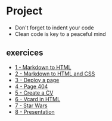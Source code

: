# Project

- Don't forget to indent your code
- Clean code is key to a peaceful mind

## exercices

- [1 - Markdown to HTML](1-exercice-markdown-to-html.md)
- [2 - Markdown to HTML and CSS](2-exercice-markdown-to-html-and-css.md)
- [3 - Deploy a page](3-exercice-publish-page.md)
- [4 - Page 404](4-exercice-404-html.md)
- [5 - Create a CV](5-exercice-creer-un-cv.md)
- [6 - Vcard in HTML](6-exercice-vcard-html.md)
- [7 - Star Wars](7-exercice-star-wars.md)
- [8 - Presentation](8-exercice-summary.md)
